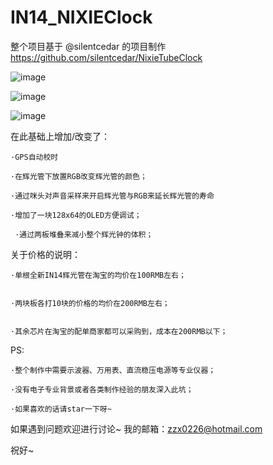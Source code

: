 # IN14_NIXIEClock

整个项目基于 @silentcedar 的项目制作 https://github.com/silentcedar/NixieTubeClock

![image](https://github.com/zzx0226/IN14_NIXIEClock/Picture/1.jpg)

![image](https://github.com/zzx0226/IN14_NIXIEClock/Picture/2.jpg)

![image](https://github.com/zzx0226/IN14_NIXIEClock/Picture/3.jpg)

在此基础上增加/改变了：

    ·GPS自动校时

    ·在辉光管下放置RGB改变辉光管的颜色；
	
    ·通过咪头对声音采样来开启辉光管与RGB来延长辉光管的寿命
    
    ·增加了一块128x64的OLED方便调试；
	
     ·通过两板堆叠来减小整个辉光钟的体积；

关于价格的说明：

    ·单根全新IN14辉光管在淘宝的均价在100RMB左右；


    ·两块板各打10块的价格的均价在200RMB左右；


    ·其余芯片在淘宝的配单商家都可以采购到，成本在200RMB以下；
	
PS:

    ·整个制作中需要示波器、万用表、直流稳压电源等专业仪器；

    ·没有电子专业背景或者各类制作经验的朋友深入此坑；

    ·如果喜欢的话请star一下呀~

如果遇到问题欢迎进行讨论~ 我的邮箱：zzx0226@hotmail.com

祝好~
